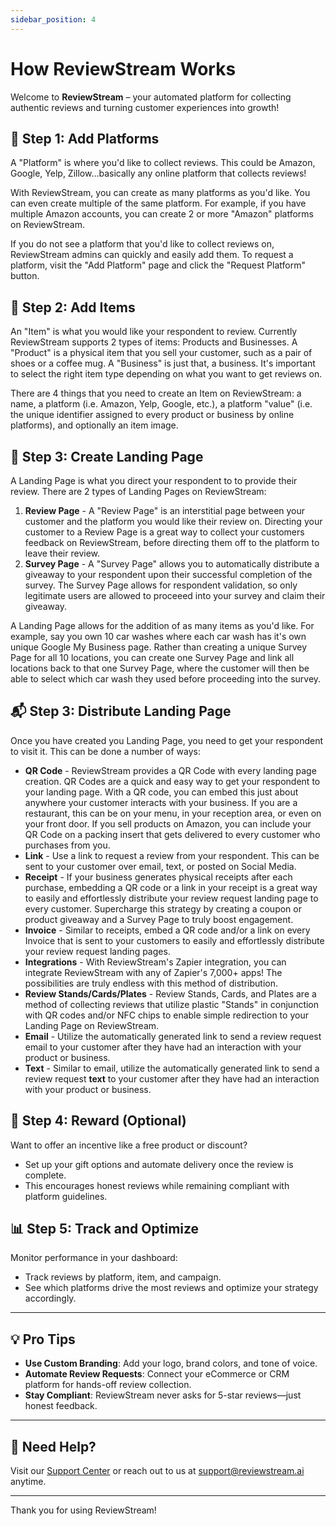 ```yaml
---
sidebar_position: 4
---
```


# How ReviewStream Works

Welcome to **ReviewStream** – your automated platform for collecting authentic reviews and turning customer experiences into growth!

## 🚀 Step 1: Add Platforms

A "Platform" is where you'd like to collect reviews. This could be Amazon, Google, Yelp, Zillow...basically any online platform that collects reviews!

With ReviewStream, you can create as many platforms as you'd like. You can even create multiple of the same platform. For example, if you have multiple Amazon accounts, you can create 2 or more "Amazon" platforms on ReviewStream.

If you do not see a platform that you'd like to collect reviews on, ReviewStream admins can quickly and easily add them. To request a platform, visit the "Add Platform" page and click the "Request Platform" button.

## 🎯 Step 2: Add Items

An "Item" is what you would like your respondent to review. Currently ReviewStream supports 2 types of items: Products and Businesses. A "Product" is a physical item that you sell your customer, such as a pair of shoes or a coffee mug. A "Business" is just that, a business. It's important to select the right item type depending on what you want to get reviews on.

There are 4 things that you need to create an Item on ReviewStream: a name, a platform (i.e. Amazon, Yelp, Google, etc.), a platform "value" (i.e. the unique identifier assigned to every product or business by online platforms), and optionally an item image.

## 🎯 Step 3: Create Landing Page

A Landing Page is what you direct your respondent to to provide their review. There are 2 types of Landing Pages on ReviewStream:

1. **Review Page** - A "Review Page" is an interstitial page between your customer and the platform you would like their review on. Directing your customer to a Review Page is a great way to collect your customers feedback on ReviewStream, before directing them off to the platform to leave their review.
2. **Survey Page** - A "Survey Page" allows you to automatically distribute a giveaway to your respondent upon their successful completion of the survey. The Survey Page allows for respondent validation, so only legitimate users are allowed to proceeed into your survey and claim their giveaway.

A Landing Page allows for the addition of as many items as you'd like. For example, say you own 10 car washes where each car wash has it's own unique Google My Business page. Rather than creating a unique Survey Page for all 10 locations, you can create one Survey Page and link all locations back to that one Survey Page, where the customer will then be able to select which car wash they used before proceeding into the survey.

## 📬 Step 3: Distribute Landing Page

Once you have created you Landing Page, you need to get your respondent to visit it. This can be done a number of ways:

-   **QR Code** - ReviewStream provides a QR Code with every landing page creation. QR Codes are a quick and easy way to get your respondent to your landing page. With a QR code, you can embed this just about anywhere your customer interacts with your business. If you are a restaurant, this can be on your menu, in your reception area, or even on your front door. If you sell products on Amazon, you can include your QR Code on a packing insert that gets delivered to every customer who purchases from you.
-   **Link** - Use a link to request a review from your respondent. This can be sent to your customer over email, text, or posted on Social Media.
-   **Receipt** - If your business generates physical receipts after each purchase, embedding a QR code or a link in your receipt is a great way to easily and effortlessly distribute your review request landing page to every customer. Supercharge this strategy by creating a coupon or product giveaway and a Survey Page to truly boost engagement.
-   **Invoice** - Similar to receipts, embed a QR code and/or a link on every Invoice that is sent to your customers to easily and effortlessly distribute your review request landing pages.
-   **Integrations** - With ReviewStream's Zapier integration, you can integrate ReviewStream with any of Zapier's 7,000+ apps! The possibilities are truly endless with this method of distribution.
-   **Review Stands/Cards/Plates** - Review Stands, Cards, and Plates are a method of collecting reviews that utilize plastic "Stands" in conjunction with QR codes and/or NFC chips to enable simple redirection to your Landing Page on ReviewStream.
-   **Email** - Utilize the automatically generated link to send a review request email to your customer after they have had an interaction with your product or business.
-   **Text** - Similar to email, utilize the automatically generated link to send a review request **text** to your customer after they have had an interaction with your product or business.

## 🎁 Step 4: Reward (Optional)

Want to offer an incentive like a free product or discount?

-   Set up your gift options and automate delivery once the review is complete.
-   This encourages honest reviews while remaining compliant with platform guidelines.

## 📊 Step 5: Track and Optimize

Monitor performance in your dashboard:

-   Track reviews by platform, item, and campaign.
-   See which platforms drive the most reviews and optimize your strategy accordingly.

---

## 💡 Pro Tips

-   **Use Custom Branding**: Add your logo, brand colors, and tone of voice.
-   **Automate Review Requests**: Connect your eCommerce or CRM platform for hands-off review collection.
-   **Stay Compliant**: ReviewStream never asks for 5-star reviews—just honest feedback.

---

## 🧠 Need Help?

Visit our [Support Center](https://support.reviewstream.ai) or reach out to us at [support@reviewstream.ai](mailto:support@reviewstream.ai) anytime.

---

Thank you for using ReviewStream!
